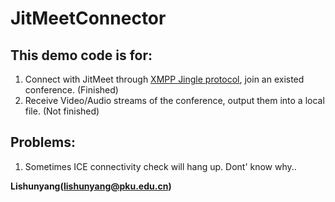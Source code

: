 JitMeetConnector
================

This demo code is for:
----------------------
 1. Connect with JitMeet through [XMPP Jingle protocol], join an existed conference. (Finished)
 2. Receive Video/Audio streams of the conference, output them into a local file. (Not finished)

Problems:
----------
 1. Sometimes ICE connectivity check will hang up. Dont' know why..


**Lishunyang(lishunyang@pku.edu.cn)**


[XMPP Jingle protocol]: http://www.xmpp.org/extensions/xep-0167.html
